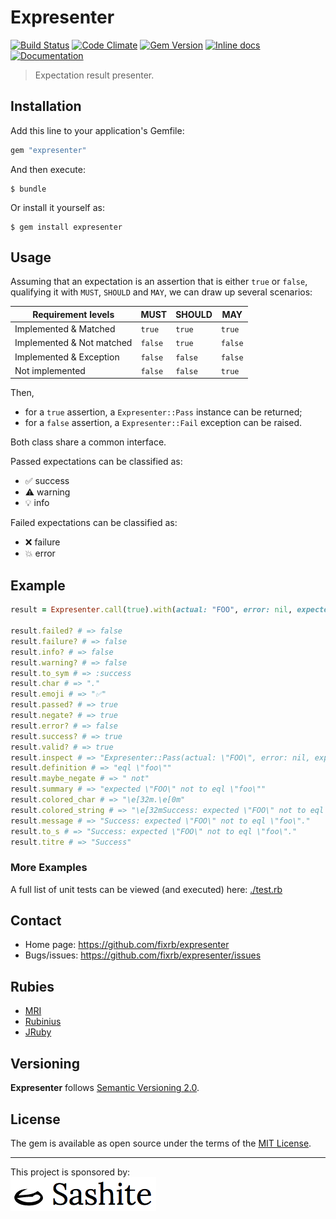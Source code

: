 # Expresenter

[![Build Status](https://api.travis-ci.org/fixrb/expresenter.svg?branch=main)][travis]
[![Code Climate](https://codeclimate.com/github/fixrb/expresenter/badges/gpa.svg)][codeclimate]
[![Gem Version](https://badge.fury.io/rb/expresenter.svg)][gem]
[![Inline docs](https://inch-ci.org/github/fixrb/expresenter.svg?branch=main)][inchpages]
[![Documentation](https://img.shields.io/:yard-docs-38c800.svg)][rubydoc]

> Expectation result presenter.

## Installation

Add this line to your application's Gemfile:

```ruby
gem "expresenter"
```

And then execute:

    $ bundle

Or install it yourself as:

    $ gem install expresenter

## Usage

Assuming that an expectation is an assertion that is either `true` or `false`,
qualifying it with `MUST`, `SHOULD` and `MAY`, we can draw up several scenarios:

| Requirement levels        | **MUST** | **SHOULD** | **MAY** |
| ------------------------- | -------- | ---------- | ------- |
| Implemented & Matched     | `true`   | `true`     | `true`  |
| Implemented & Not matched | `false`  | `true`     | `false` |
| Implemented & Exception   | `false`  | `false`    | `false` |
| Not implemented           | `false`  | `false`    | `true`  |

Then,

* for a `true` assertion, a `Expresenter::Pass` instance can be returned;
* for a `false` assertion, a `Expresenter::Fail` exception can be raised.

Both class share a common interface.

Passed expectations can be classified as:

* ✅ success
* ⚠️ warning
* 💡 info

Failed expectations can be classified as:

* ❌ failure
* 💥 error

## Example

```ruby
result = Expresenter.call(true).with(actual: "FOO", error: nil, expected: "foo", got: true, negate: true, valid: true, matcher: :eql, level: :MUST)

result.failed? # => false
result.failure? # => false
result.info? # => false
result.warning? # => false
result.to_sym # => :success
result.char # => "."
result.emoji # => "✅"
result.passed? # => true
result.negate? # => true
result.error? # => false
result.success? # => true
result.valid? # => true
result.inspect # => "Expresenter::Pass(actual: \"FOO\", error: nil, expected: \"foo\", got: true, matcher: :eql, negate: true, level: :MUST, valid: true)"
result.definition # => "eql \"foo\""
result.maybe_negate # => " not"
result.summary # => "expected \"FOO\" not to eql \"foo\""
result.colored_char # => "\e[32m.\e[0m"
result.colored_string # => "\e[32mSuccess: expected \"FOO\" not to eql \"foo\".\e[0m"
result.message # => "Success: expected \"FOO\" not to eql \"foo\"."
result.to_s # => "Success: expected \"FOO\" not to eql \"foo\"."
result.titre # => "Success"
```

### More Examples

A full list of unit tests can be viewed (and executed) here:
[./test.rb](https://github.com/fixrb/expresenter/blob/main/test.rb)

## Contact

* Home page: https://github.com/fixrb/expresenter
* Bugs/issues: https://github.com/fixrb/expresenter/issues

## Rubies

* [MRI](https://www.ruby-lang.org/)
* [Rubinius](https://rubinius.com/)
* [JRuby](https://www.jruby.org/)

## Versioning

__Expresenter__ follows [Semantic Versioning 2.0](https://semver.org/).

## License

The gem is available as open source under the terms of the [MIT License](https://opensource.org/licenses/MIT).

***

<p>
  This project is sponsored by:<br />
  <a href="https://sashite.com/"><img
    src="https://github.com/fixrb/expresenter/raw/main/img/sashite.png"
    alt="Sashite" /></a>
</p>

[gem]: https://rubygems.org/gems/expresenter
[travis]: https://travis-ci.org/fixrb/expresenter
[codeclimate]: https://codeclimate.com/github/fixrb/expresenter
[inchpages]: https://inch-ci.org/github/fixrb/expresenter
[rubydoc]: https://rubydoc.info/gems/expresenter/frames
